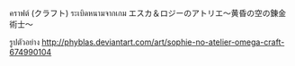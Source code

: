 คราฟต์ (クラフト) ระเบิดหนามจากเกม エスカ＆ロジーのアトリエ～黄昏の空の錬金術士～ 

รูปตัวอย่าง http://phyblas.deviantart.com/art/sophie-no-atelier-omega-craft-674990104
